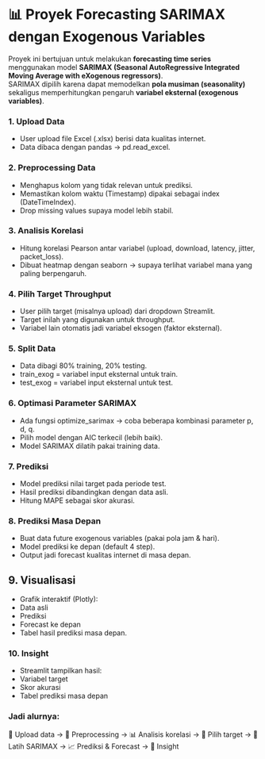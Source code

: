 # 📊 Proyek Forecasting SARIMAX dengan Exogenous Variables

Proyek ini bertujuan untuk melakukan **forecasting time series** menggunakan model **SARIMAX (Seasonal AutoRegressive Integrated Moving Average with eXogenous regressors)**.  
SARIMAX dipilih karena dapat memodelkan **pola musiman (seasonality)** sekaligus memperhitungkan pengaruh **variabel eksternal (exogenous variables)**.

### 1. Upload Data
- User upload file Excel (.xlsx) berisi data kualitas internet.
- Data dibaca dengan pandas → pd.read_excel.

### 2. Preprocessing Data
- Menghapus kolom yang tidak relevan untuk prediksi.
- Memastikan kolom waktu (Timestamp) dipakai sebagai index (DateTimeIndex).
- Drop missing values supaya model lebih stabil.

### 3. Analisis Korelasi
- Hitung korelasi Pearson antar variabel (upload, download, latency, jitter, packet_loss).
- Dibuat heatmap dengan seaborn → supaya terlihat variabel mana yang paling berpengaruh.

### 4. Pilih Target Throughput
- User pilih target (misalnya upload) dari dropdown Streamlit.
- Target inilah yang digunakan untuk throughput.
- Variabel lain otomatis jadi variabel eksogen (faktor eksternal).

### 5. Split Data
- Data dibagi 80% training, 20% testing.
- train_exog = variabel input eksternal untuk train.
- test_exog = variabel input eksternal untuk test.

### 6. Optimasi Parameter SARIMAX
- Ada fungsi optimize_sarimax → coba beberapa kombinasi parameter p, d, q.
- Pilih model dengan AIC terkecil (lebih baik).
- Model SARIMAX dilatih pakai training data.

### 7. Prediksi
- Model prediksi nilai target pada periode test.
- Hasil prediksi dibandingkan dengan data asli.
- Hitung MAPE sebagai skor akurasi.

### 8. Prediksi Masa Depan
- Buat data future exogenous variables (pakai pola jam & hari).
- Model prediksi ke depan (default 4 step).
- Output jadi forecast kualitas internet di masa depan.

## 9. Visualisasi
- Grafik interaktif (Plotly):
- Data asli
- Prediksi
- Forecast ke depan
- Tabel hasil prediksi masa depan.

### 10. Insight
- Streamlit tampilkan hasil:
- Variabel target
- Skor akurasi
- Tabel prediksi masa depan

### Jadi alurnya:
📂 Upload data → 🧹 Preprocessing → 📊 Analisis korelasi → 🎯 Pilih target → 🔧 Latih SARIMAX → 📈 Prediksi & Forecast → 📝 Insight

